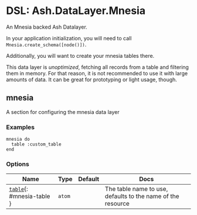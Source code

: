 <!--
This file was generated by Spark. Do not edit it by hand.
-->
# DSL: Ash.DataLayer.Mnesia

An Mnesia backed Ash Datalayer.

In your application initialization, you will need to call `Mnesia.create_schema([node()])`.

Additionally, you will want to create your mnesia tables there.

This data layer is *unoptimized*, fetching all records from a table and filtering them
in memory. For that reason, it is not recommended to use it with large amounts of data. It can be
great for prototyping or light usage, though.


## mnesia
A section for configuring the mnesia data layer




### Examples
```
mnesia do
  table :custom_table
end

```




### Options

| Name | Type | Default | Docs |
|------|------|---------|------|
| [`table`](#mnesia-table){: #mnesia-table } | `atom` |  | The table name to use, defaults to the name of the resource |







<style type="text/css">.spark-required::after { content: "*"; color: red !important; }</style>

